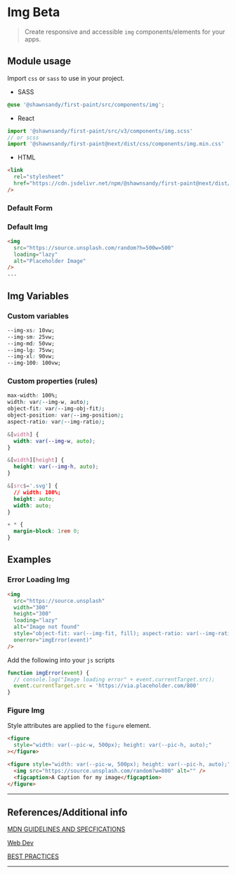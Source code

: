 # Img <span role="note" style="--note: var(--beta)">Beta</span>

> Create responsive and accessible `img` components/elements for your apps.

## Module usage

Import `css` or `sass` to use in your project.

- SASS

```scss
@use '@shawnsandy/first-paint/src/components/img';
```

- React

```jsx
import '@shawnsandy/first-paint/src/v3/components/img.scss'
// or scss
import '@shawnsandy/first-paint@next/dist/css/components/img.min.css'
```

- HTML

```html
<link
  rel="stylesheet"
  href="https://cdn.jsdelivr.net/npm/@shawnsandy/first-paint@next/dist/css/components/img.min.css"
/>
```

### Default Form

### Default Img

```html preview
<img
  src="https://source.unsplash.com/random?h=500w=500"
  loading="lazy"
  alt="Placeholder Image"
/>
...
```

## Img Variables

### Custom variables

```css
--img-xs: 10vw;
--img-sm: 25vw;
--img-md: 50vw;
--img-lg: 75vw;
--img-xl: 90vw;
--img-100: 100vw;
```

### Custom properties (rules)

```css
max-width: 100%;
width: var(--img-w, auto);
object-fit: var(--img-obj-fit);
object-position: var(--img-position);
aspect-ratio: var(--img-ratio);

&[width] {
  width: var(--img-w, auto);
}

&[width][height] {
  height: var(--img-h, auto);
}

&[src$='.svg'] {
  // width: 100%;
  height: auto;
  width: auto;
}

+ * {
  margin-block: 1rem 0;
}
```

## Examples

### Error Loading Img

```html preview
<img
  src="https://source.unsplash"
  width="300"
  height="300"
  loading="lazy"
  alt="Image not found"
  style="object-fit: var(--img-fit, fill); aspect-ratio: var(--img-ratio, auto 4 / 3); width: 350px; height: 350px;"
  onerror="imgError(event)"
/>
```

Add the following into your `js` scripts

```js
function imgError(event) {
  // console.log("Image loading error" + event.currentTarget.src);
  event.currentTarget.src = 'https://via.placeholder.com/800'
}
```

### Figure Img

Style attributes are applied to the `figure` element.

```html
<figure
  style="width: var(--pic-w, 500px); height: var(--pic-h, auto);"
></figure>
```

```html preview
<figure style="width: var(--pic-w, 500px); height: var(--pic-h, auto);">
  <img src="https://source.unsplash.com/random?w=800" alt="" />
  <figcaption>A Caption for my image</figcaption>
</figure>
```

---

## References/Additional info

[MDN GUIDELINES AND SPECFICATIONS](https://developer.mozilla.org/en-US/docs/Web/HTML/Element/img, ':target="_blank"')

[Web Dev](https://web.dev/learn/design/responsive-images/, ':target="_blank"')

[BEST PRACTICES](https://www.w3.org/TR/wai-aria-practices/#aria_ex ':target="_blank"')

---
